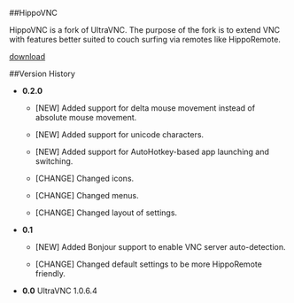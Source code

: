 
##HippoVNC

HippoVNC is a fork of UltraVNC. The purpose of the fork is to extend VNC with features better suited to couch surfing via remotes like HippoRemote.

[download](http://hipporemote.com/HippoVNC/win/HippoVNC.zip)

##Version History

* **0.2.0**
	* [NEW] Added support for delta mouse movement instead of absolute mouse movement.
	* [NEW] Added support for unicode characters.
	* [NEW] Added support for AutoHotkey-based app launching and switching.
	
	* [CHANGE] Changed icons.
	* [CHANGE] Changed menus.
	* [CHANGE] Changed layout of settings.

* **0.1**
	* [NEW] Added Bonjour support to enable VNC server auto-detection.
	
	* [CHANGE] Changed default settings to be more HippoRemote friendly.

* **0.0** UltraVNC 1.0.6.4